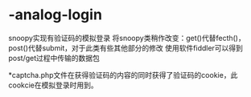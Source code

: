 # -analog-login
snoopy实现有验证码的模拟登录
将snoopy类稍作改变：get()代替fecth()，post()代替submit，对于此类有些其他部分的修改
使用软件fiddler可以得到post/get过程中传输的数据包

*captcha.php文件在获得验证码的内容的同时获得了验证码的cookie，此cookcie在模拟登录时用到。
